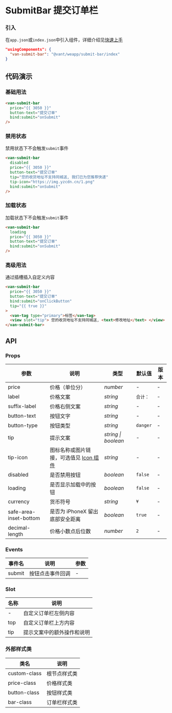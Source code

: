# SubmitBar 提交订单栏

### 引入

在`app.json`或`index.json`中引入组件，详细介绍见[快速上手](#/quickstart#yin-ru-zu-jian)

```json
"usingComponents": {
  "van-submit-bar": "@vant/weapp/submit-bar/index"
}
```

## 代码演示

### 基础用法

```html
<van-submit-bar
  price="{{ 3050 }}"
  button-text="提交订单"
  bind:submit="onSubmit"
/>
```

### 禁用状态

禁用状态下不会触发`submit`事件

```html
<van-submit-bar
  disabled
  price="{{ 3050 }}"
  button-text="提交订单"
  tip="您的收货地址不支持同城送, 我们已为您推荐快递"
  tip-icon="https://img.yzcdn.cn/1.png"
  bind:submit="onSubmit"
/>
```

### 加载状态

加载状态下不会触发`submit`事件

```html
<van-submit-bar
  loading
  price="{{ 3050 }}"
  button-text="提交订单"
  bind:submit="onSubmit"
/>
```

### 高级用法

通过插槽插入自定义内容

```html
<van-submit-bar
  price="{{ 3050 }}"
  button-text="提交订单"
  bind:submit="onClickButton"
  tip="{{ true }}"
>
  <van-tag type="primary">标签</van-tag>
  <view slot="tip"> 您的收货地址不支持同城送, <text>修改地址</text> </view>
</van-submit-bar>
```

## API

### Props

| 参数 | 说明 | 类型 | 默认值 | 版本 |
| --- | --- | --- | --- | --- |
| price | 价格（单位分） | _number_ | - | - |
| label | 价格文案 | _string_ | `合计：` | - |
| suffix-label | 价格右侧文案 | _string_ | - | - |
| button-text | 按钮文字 | _string_ | - | - |
| button-type | 按钮类型 | _string_ | `danger` | - |
| tip | 提示文案 | _string \| boolean_ | - | - |
| tip-icon | 图标名称或图片链接，可选值见 [Icon 组件](#/icon) | _string_ | - | - |
| disabled | 是否禁用按钮 | _boolean_ | `false` | - |
| loading | 是否显示加载中的按钮 | _boolean_ | `false` | - |
| currency | 货币符号 | _string_ | `¥` | - |
| safe-area-inset-bottom | 是否为 iPhoneX 留出底部安全距离 | _boolean_ | `true` | - |
| decimal-length | 价格小数点后位数 | _number_ | `2` | - |

### Events

| 事件名 | 说明             | 参数 |
| ------ | ---------------- | ---- |
| submit | 按钮点击事件回调 | -    |

### Slot

| 名称 | 说明                       |
| ---- | -------------------------- |
| -    | 自定义订单栏左侧内容       |
| top  | 自定义订单栏上方内容       |
| tip  | 提示文案中的额外操作和说明 |

### 外部样式类

| 类名         | 说明         |
| ------------ | ------------ |
| custom-class | 根节点样式类 |
| price-class  | 价格样式类   |
| button-class | 按钮样式类   |
| bar-class    | 订单栏样式类 |
